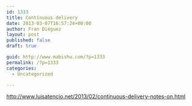 ```yaml
---
id: 1333
title: Continuous delivery
date: 2013-03-07T16:57:24+00:00
author: Fran Diéguez
layout: post
published: false
draft: true

guid: http://www.mabishu.com/?p=1333
permalink: /?p=1333
categories:
  - Uncategorized

---
```

http://www.luisatencio.net/2013/02/continuous-delivery-notes-on.html
